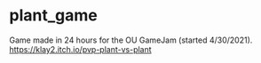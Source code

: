 # plant_game
Game made in 24 hours for the OU GameJam (started 4/30/2021). 
https://klay2.itch.io/pvp-plant-vs-plant
